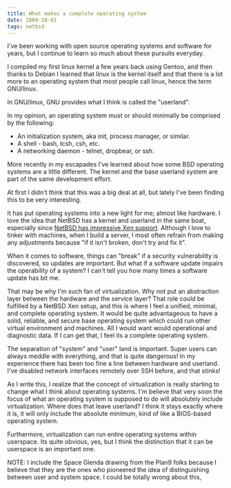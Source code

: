 ```yaml
---
title: What makes a complete operating system 
date: 2009-10-01
tags: netbsd
---
```

<span style="display: inline;">
I've been working with open source operating systems and software for years, but I continue to learn so much about these pursuits everyday.

I compiled my first linux kernel a few years back using Gentoo, and then thanks to Debian I learned that linux is the kernel itself and that there is a lot more to an operating system that most people call linux, hence the term GNU/linux.

In GNU/linux, GNU provides what I think is called the "userland".

In my opinion, an operating system must or should minimally be comprised by the following:

* An initialization system, aka init, process manager, or similar.
* A shell - bash, tcsh, csh, etc.
* A networking daemon - telnet, dropbear, or ssh.

More recently in my escapades I've learned about how some BSD operating systems are a little different. The kernel and the base userland system are part of the same development effort.

At first I didn't think that this was a big deal at all, but lately I've been finding this to be very interesting.

It has put operating systems into a new light for me; almost like hardware. I love the idea that NetBSD has a kernel and userland in the same boat, especially since [NetBSD has impressive Xen support](http://www.docunext.com/2009/09/a-case-for-debian-gnuknetbsd/). Although I love to tinker with machines, when I build a server, I most often refrain from making any adjustments because "if it isn't broken, don't try and fix it".

When it comes to software, things can "break" if a security vulnerability is discovered, so updates are important. But what if a software update impairs the operability of a system? I can't tell you how many times a software update has bit me.

That may be why I'm such fan of virtualization. Why not put an abstraction layer between the hardware and the service layer? That role could be fulfilled by a NetBSD Xen setup, and this is where I feel a unified, minimal, and complete operating system. It would be quite advantageous to have a solid, reliable, and secure base operating system which could run other virtual environment and machines. All I would want would operational and diagnostic data. If I can get that, I feel its a complete operating system.

The separation of "system" and "user" land is important. Super users can always meddle with everything, and that is quite dangerous! In my experience there has been too fine a line between hardware and userland. I've disabled network interfaces remotely over SSH before, and that stinks!

As I write this, I realize that the concept of virtualization is really starting to change what I think about operating systems. I'm believe that very soon the focus of what an operating system is supposed to do will absolutely include virtualization. Where does that leave userland? I think it stays exactly where it is, it will only include the absolute minimum, kind of like a BIOS-based operating system.

Furthermore, virtualization can run entire operating systems within userspace. Its quite obvious, yes, but I think the distinction that it can be userspace is an important one.

NOTE: I include the Space Glenda drawing from the Plan9 folks because I believe that they are the ones who pioneered the idea of distinguishing between user and system space. I could be totally wrong about this,

